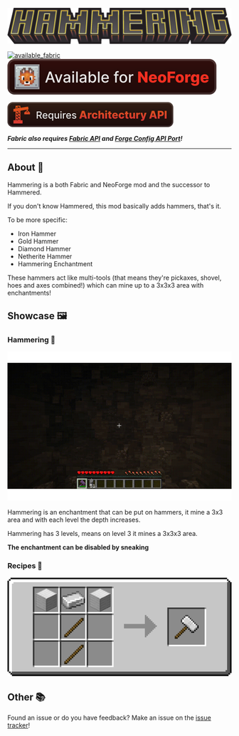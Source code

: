 ![hammering_title](assets/hammering_title.png)

[![available_fabric](https://github.com/intergrav/devins-badges/raw/refs/heads/v3/assets/compact/supported/fabric_vector.svg)](https://fabricmc.net/)
[![available_neoforge](https://raw.githubusercontent.com/intergrav/devins-badges/6bbf631df06444d1f1669f514e32bb5ab93bb0e3/assets/compact/supported/neoforge_vector.svg)](https://neoforged.net/)

[![requires_architectury](https://github.com/intergrav/devins-badges/raw/refs/heads/v3/assets/compact/requires/architectury-api_vector.svg)](https://modrinth.com/mod/architectury-api)

***Fabric also requires [Fabric API](https://modrinth.com/mod/fabric-api) and [Forge Config API Port](https://modrinth.com/mod/forge-config-api-port)!***

---

## About 📖

Hammering is a both Fabric and NeoForge mod and the successor to Hammered.

If you don't know Hammered, this mod basically adds hammers, that's it.

To be more specific:
- Iron Hammer
- Gold Hammer
- Diamond Hammer
- Netherite Hammer
- Hammering Enchantment

These hammers act like multi-tools (that means they're pickaxes, shovel, hoes and axes combined!)
which can mine up to a 3x3x3 area with enchantments!

## Showcase 🖼️

### Hammering 📕

![hammering](assets/hammering.gif)

Hammering is an enchantment that can be put on hammers, it mine a 3x3 area and with each level the depth
increases.

Hammering has 3 levels, means on level 3 it mines a 3x3x3 area.

**The enchantment can be disabled by sneaking**

### Recipes 🔨

![recipes](assets/recipes.gif)

## Other 📚

Found an issue or do you have feedback? Make an issue on the [issue tracker](https://github.com/Command17/Hammering/issues)!